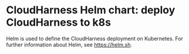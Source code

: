 # CloudHarness Helm chart: deploy CloudHarness to k8s

Helm is used to define the CloudHarness deployment on Kubernetes. For further information about Helm, see https://helm.sh.

